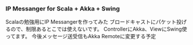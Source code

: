 
### IP Messanger for Scala + Akka + Swing

Scalaの勉強用にIP Messangerを作ってみた
ブロードキャストにパケット投げるので、制限あるとこでは使えないです。
ControllerにAkka、ViewにSwing使ってます。
今後メッセージ送受信もAkka Remoteに変更する予定
